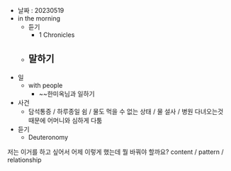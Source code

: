 - 날짜 : 20230519
- in the morning
	- 듣기
		- 1 Chronicles 
	- 말하기
		-  
- 일
	- with people
		- ~~한미옥님과 일하기
- 사건
	- 담석통증 / 하루종일 쉼 / 물도 먹을 수 없는 상태 / 물 설사 / 병원 다녀오는것 때문에 어머니와 심하게 다툼
- 듣기
	- Deuteronomy  



저는 이거를 하고 싶어서 어제 이렇게 했는데 뭘 바꿔야 할까요?
content / pattern / relationship